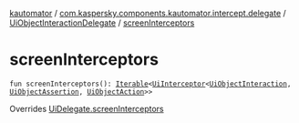 [kautomator](../../index.md) / [com.kaspersky.components.kautomator.intercept.delegate](../index.md) / [UiObjectInteractionDelegate](index.md) / [screenInterceptors](./screen-interceptors.md)

# screenInterceptors

`fun screenInterceptors(): `[`Iterable`](https://kotlinlang.org/api/latest/jvm/stdlib/kotlin.collections/-iterable/index.html)`<`[`UiInterceptor`](../../com.kaspersky.components.kautomator.intercept.base/-ui-interceptor/index.md)`<`[`UiObjectInteraction`](../../com.kaspersky.components.kautomator.intercept.interaction/-ui-object-interaction/index.md)`, `[`UiObjectAssertion`](../../com.kaspersky.components.kautomator.intercept.operation/-ui-object-assertion.md)`, `[`UiObjectAction`](../../com.kaspersky.components.kautomator.intercept.operation/-ui-object-action.md)`>>`

Overrides [UiDelegate.screenInterceptors](../-ui-delegate/screen-interceptors.md)

